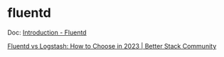 # fluentd

Doc: [Introduction - Fluentd](https://docs.fluentd.org/)

[Fluentd vs Logstash: How to Choose in 2023 | Better Stack Community](https://betterstack.com/community/comparisons/fluentd-vs-logstash/)
